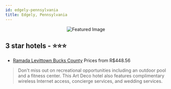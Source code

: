 ```yaml
---
id: edgely-pennsylvania
title: Edgely, Pennsylvania
---
```


<center><img src="https://i.travelapi.com/hotels/1000000/20000/15500/15441/8b1fd24b_z.jpg" alt="Featured Image" /></center>


##  3 star hotels - ⭐️⭐️⭐️

-    [Ramada Levittown Bucks County](https://us.hurb.com/hotels/edgely/ramada-levittown-bucks-county-JNP-JP791937?cmp=18055) Prices from R$448.56
   > Don't miss out on recreational opportunities including an outdoor pool and a fitness center. This Art Deco hotel also features complimentary wireless Internet access, concierge services, and wedding services.
